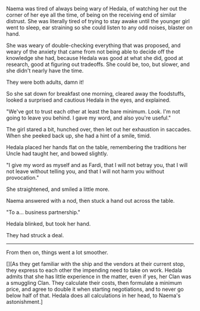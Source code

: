 Naema was tired of always being wary of Hedala, of watching her out the corner
of her eye all the time, of being on the receiving end of similar distrust. She
was literally tired of trying to stay awake until the younger girl went to
sleep, ear straining so she could listen to any odd noises, blaster on hand.

She was weary of double-checking everything that was proposed, and weary of the
anxiety that came from not being able to decide off the knowledge she had,
because Hedala was good at what she did, good at research, good at figuring out
tradeoffs. She could be, too, but slower, and she didn't nearly have the time.

They were both adults, damn it!

So she sat down for breakfast one morning, cleared away the foodstuffs, looked a
surprised and cautious Hedala in the eyes, and explained.

"We've got to trust each other at least the bare minimum. Look. I'm not going to
leave you behind. I gave my word, and also you're useful."

The girl stared a bit, hunched over, then let out her exhaustion in saccades.
When she peeked back up, she had a hint of a smile, timid.

Hedala placed her hands flat on the table, remembering the traditions her Uncle
had taught her, and bowed slightly.

"I give my word as myself and as Fardi, that I will not betray you, that I will
not leave without telling you, and that I will not harm you without
provocation."

She straightened, and smiled a little more.

Naema answered with a nod, then stuck a hand out across the table.

"To a… business partnership."

Hedala blinked, but took her hand.

They had struck a deal.

-----

From then on, things went a lot smoother.




[][As they get familiar with the ship and the vendors at their current stop,
they express to each other the impending need to take on work. Hedala admits
that she has little experience in the matter, even if yes, her Clan was a
smuggling Clan. They calculate their costs, then formulate a minimum price, and
agree to double it when starting negotiations, and to never go below half of
that. Hedala does all calculations in her head, to Naema's astonishment.]

